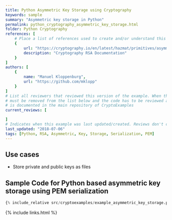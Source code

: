 ```yaml
---
title: Python Asymmetric Key Storage using Cryptography
keywords: sample
summary: "Asymmetric key storage in Python"
permalink: python_cryptography_asymmetric_key_storage.html
folder: Python Cryptography
references: [
    # Place a list of references used to create and/or understand this example.
    {
        url: "https://cryptography.io/en/latest/hazmat/primitives/asymmetric/rsa/",
        description: "Cryptography RSA Documentation"
    }
]
authors: [
    {
        name: "Manuel Kloppenburg",
        url: "https://github.com/mklopp"
    }
]
# List all reviewers that reviewed this version of the example. When the example is updated all old reviews
# must be removed from the list below and the code has to be reviewed again. The complete review process
# is documented in the main repository of CryptoExamples
current_reviews: [

]
# Indicates when this example was last updated/created. Reviews don't change this.
last_updated: "2018-07-06"
tags: [Python, RSA, Asymmetric, Key, Storage, Serialization, PEM]
---
```


## Use cases

- Store private and public keys as files

## Sample Code for Python based asymmetric key storage using PEM serialization

```python
{% include_relative src/cryptoexamples/example_asymmetric_key_storage.py %}
```

{% include links.html %}